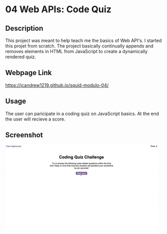 # 04 Web APIs: Code Quiz

## Description

This project was meant to help teach me the basics of Web API's. I started this projet from scratch. The project basically continually appends and removes elements in HTML from JavaScript to create a dynamically rendered quiz.

## Webpage Link

https://jcandrew1219.github.io/squid-modulo-04/

## Usage

The user can paricipate in a coding quiz on JavaScript basics. At the end the user will recieve a score.

## Screenshot
![A user clicks through an interactive coding quiz, then enters initials to save the high score before resetting and starting over.](./assets/images/04-web-apis-homework-demo.gif)

